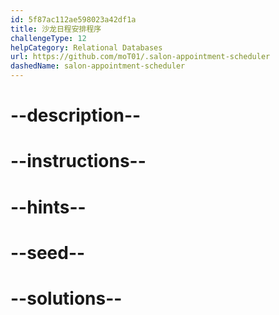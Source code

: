 ```yaml
---
id: 5f87ac112ae598023a42df1a
title: 沙龙日程安排程序
challengeType: 12
helpCategory: Relational Databases
url: https://github.com/moT01/.salon-appointment-scheduler
dashedName: salon-appointment-scheduler
---
```


# --description--

# --instructions--

# --hints--

# --seed--

# --solutions--
